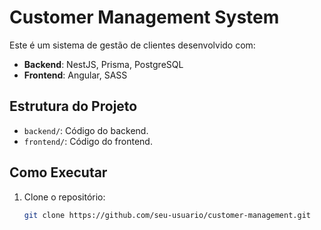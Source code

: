 # Customer Management System

Este é um sistema de gestão de clientes desenvolvido com:

- **Backend**: NestJS, Prisma, PostgreSQL
- **Frontend**: Angular, SASS

## Estrutura do Projeto

- `backend/`: Código do backend.
- `frontend/`: Código do frontend.

## Como Executar

1. Clone o repositório:

   ```bash
   git clone https://github.com/seu-usuario/customer-management.git
   ```
